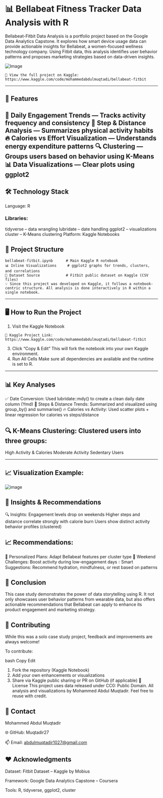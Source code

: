 #  📊 Bellabeat Fitness Tracker Data Analysis with R

Bellabeat-Fitbit Data Analysis is a portfolio project based on the Google Data Analytics Capstone. It explores how smart device usage data can provide actionable insights for Bellabeat, a women-focused wellness technology company. Using Fitbit data, this analysis identifies user behavior patterns and proposes marketing strategies based on data-driven insights.

![Image](https://github.com/user-attachments/assets/228bac97-9445-49d5-930a-d990965a01ff)

```
🔗 View the full project on Kaggle: https://www.kaggle.com/code/mohammedabdulmuqtadi/bellabeat-fitbit
```


---
## 🌟 Features
📅 Daily Engagement Trends — Tracks activity frequency and consistency
👣 Step & Distance Analysis — Summarizes physical activity habits
🔥 Calories vs Effort Visualization — Understands energy expenditure patterns
🔍 Clustering — Groups users based on behavior using K-Means
📊 Data Visualizations — Clear plots using ggplot2
---



## 🛠️ Technology Stack
Language: R
### Libraries:
tidyverse – data wrangling
lubridate – date handling
ggplot2 – visualizations
cluster – K-Means clustering
Platform: Kaggle Notebooks


## 📂 Project Structure
```
bellabeat-fitbit.ipynb      # Main Kaggle R notebook
📊 Inline Visualizations     # ggplot2 graphs for trends, clusters, and correlations
📁 Dataset Source            # Fitbit public dataset on Kaggle (CSV files)
💡 Since this project was developed on Kaggle, it follows a notebook-centric structure. All analysis is done interactively in R within a single notebook.
```

---



## 🖥️ How to Run the Project
1. Visit the Kaggle Notebook
```
🔗 Kaggle Project Link: https://www.kaggle.com/code/mohammedabdulmuqtadi/bellabeat-fitbit

```
3. Click “Copy & Edit”
This will fork the notebook into your own Kaggle environment.
4. Run All Cells
Make sure all dependencies are available and the runtime is set to R.


---


## 📊 Key Analyses
✅ Date Conversion: Used lubridate::mdy() to create a clean daily date column (Ymd)
👣 Steps & Distance Trends: Summarized and visualized using group_by() and summarise()
🔥 Calories vs Activity: Used scatter plots + linear regression for calories vs steps/distance



## 🔍 K-Means Clustering: Clustered users into three groups:
High Activity & Calories
Moderate Activity
Sedentary Users


---


## 📈 Visualization Example:

![image](https://github.com/user-attachments/assets/fd649c99-adab-4846-bedc-892ef5af8cc4)

## 📢 Insights & Recommendations
🔍 Insights:
Engagement levels drop on weekends
Higher steps and distance correlate strongly with calorie burn
Users show distinct activity behavior profiles (clustered)
## 📈 Recommendations:
🎯 Personalized Plans: Adapt Bellabeat features per cluster type
📆 Weekend Challenges: Boost activity during low-engagement days
💧 Smart Suggestions: Recommend hydration, mindfulness, or rest based on patterns
## 🏁 Conclusion
This case study demonstrates the power of data storytelling using R. It not only showcases user behavior patterns from wearable data, but also offers actionable recommendations that Bellabeat can apply to enhance its product engagement and marketing strategy.
## 🤝 Contributing
While this was a solo case study project, feedback and improvements are always welcome!

To contribute:

bash
Copy
Edit
1. Fork the repository (Kaggle Notebook)
2. Add your own enhancements or visualizations
3. Share via Kaggle public sharing or PR on GitHub (if applicable)
📜 License
This project uses data released under CC0: Public Domain.
All analysis and visualizations by Mohammed Abdul Muqtadir. Feel free to reuse with credit.

## 📧 Contact
Mohammed Abdul Muqtadir

🌐 GitHub: Muqtadir27

📫 Email: abdulmuqtadir1027@gmail.com

## ❤️ Acknowledgments
Dataset: Fitbit Dataset – Kaggle by Mobius

Framework: Google Data Analytics Capstone – Coursera

Tools: R, tidyverse, ggplot2, cluster
